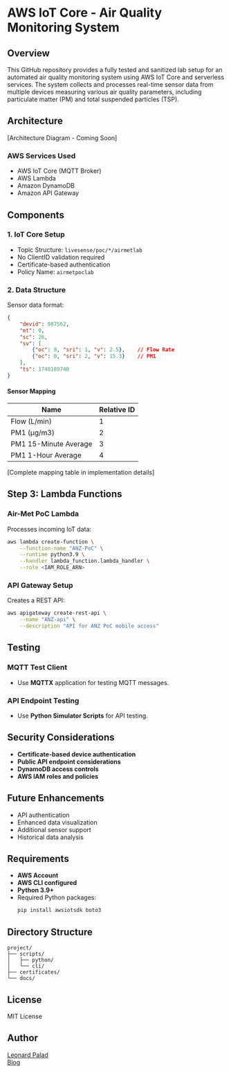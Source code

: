 # AWS IoT Core - Air Quality Monitoring System

## Overview

This GitHub repository provides a fully tested and sanitized lab setup for an automated air quality monitoring system using AWS IoT Core and serverless services. The system collects and processes real-time sensor data from multiple devices measuring various air quality parameters, including particulate matter (PM) and total suspended particles (TSP).

## Architecture

[Architecture Diagram - Coming Soon]

### AWS Services Used

- AWS IoT Core (MQTT Broker)
- AWS Lambda
- Amazon DynamoDB
- Amazon API Gateway

## Components

### 1. IoT Core Setup

- Topic Structure: `livesense/poc/*/airmetlab`
- No ClientID validation required
- Certificate-based authentication
- Policy Name: `airmetpoclab`

### 2. Data Structure

Sensor data format:

```json
{
    "devid": 987562,
    "mt": 0,
    "sc": 26,
    "sv": [
        {"oc": 0, "sri": 1, "v": 2.5},    // Flow Rate
        {"oc": 0, "sri": 2, "v": 15.3}    // PM1
    ],
    "ts": 1740189740
}
```

#### Sensor Mapping

| Name                     | Relative ID |
|--------------------------|-------------|
| Flow (L/min)            | 1           |
| PM1 (µg/m3)             | 2           |
| PM1 15-Minute Average   | 3           |
| PM1 1-Hour Average      | 4           |

[Complete mapping table in implementation details]

## Step 3: Lambda Functions

### Air-Met PoC Lambda

Processes incoming IoT data:

```bash
aws lambda create-function \
    --function-name "ANZ-PoC" \
    --runtime python3.9 \
    --handler lambda_function.lambda_handler \
    --role <IAM_ROLE_ARN>
```

### API Gateway Setup

Creates a REST API:

```bash
aws apigateway create-rest-api \
    --name "ANZ-api" \
    --description "API for ANZ PoC mobile access"
```

## Testing

### MQTT Test Client
- Use **MQTTX** application for testing MQTT messages.

### API Endpoint Testing
- Use **Python Simulator Scripts** for API testing.

## Security Considerations

- **Certificate-based device authentication**
- **Public API endpoint considerations**
- **DynamoDB access controls**
- **AWS IAM roles and policies**

## Future Enhancements

- API authentication
- Enhanced data visualization
- Additional sensor support
- Historical data analysis

## Requirements

- **AWS Account**
- **AWS CLI configured**
- **Python 3.9+**
- Required Python packages:
  ```bash
  pip install awsiotsdk boto3
  ```

## Directory Structure

```
project/
├── scripts/
│   ├── python/
│   └── cli/
├── certificates/
└── docs/
```

## License

MIT License

## Author

[Leonard Palad](https://www.linkedin.com/in/leonardspalad/)  
[Blog](https://www.cloudhermit.com.au/)
